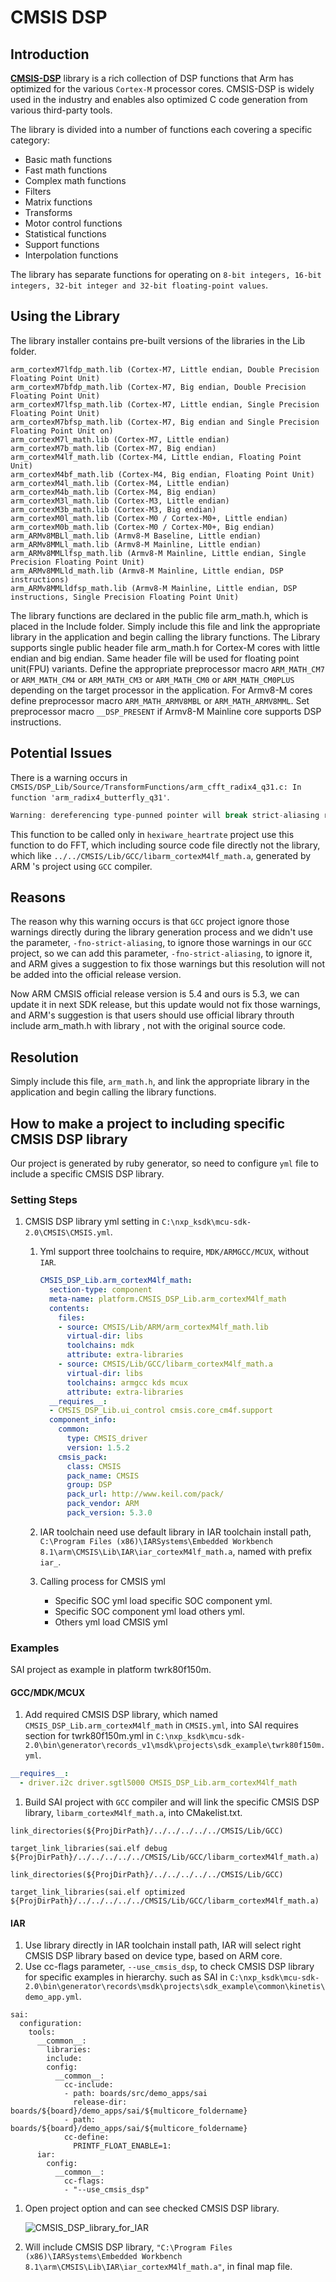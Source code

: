 # CMSIS DSP

## Introduction

[**CMSIS-DSP**](https://github.com/ARM-software/CMSIS_5/tree/5.4.0/CMSIS/DSP/Source) library is a rich collection of DSP functions that Arm has optimized for the various `Cortex-M` processor cores. CMSIS-DSP is widely used in the industry and enables also optimized C code generation from various third-party tools.

The library is divided into a number of functions each covering a specific category:

* Basic math functions
* Fast math functions
* Complex math functions
* Filters
* Matrix functions
* Transforms
* Motor control functions
* Statistical functions
* Support functions
* Interpolation functions

The library has separate functions for operating on `8-bit integers, 16-bit integers, 32-bit integer and 32-bit floating-point values`.

## Using the Library

The library installer contains pre-built versions of the libraries in the Lib folder.

```text
arm_cortexM7lfdp_math.lib (Cortex-M7, Little endian, Double Precision Floating Point Unit) 
arm_cortexM7bfdp_math.lib (Cortex-M7, Big endian, Double Precision Floating Point Unit) 
arm_cortexM7lfsp_math.lib (Cortex-M7, Little endian, Single Precision Floating Point Unit) 
arm_cortexM7bfsp_math.lib (Cortex-M7, Big endian and Single Precision Floating Point Unit on) 
arm_cortexM7l_math.lib (Cortex-M7, Little endian) 
arm_cortexM7b_math.lib (Cortex-M7, Big endian) 
arm_cortexM4lf_math.lib (Cortex-M4, Little endian, Floating Point Unit) 
arm_cortexM4bf_math.lib (Cortex-M4, Big endian, Floating Point Unit) 
arm_cortexM4l_math.lib (Cortex-M4, Little endian) 
arm_cortexM4b_math.lib (Cortex-M4, Big endian) 
arm_cortexM3l_math.lib (Cortex-M3, Little endian) 
arm_cortexM3b_math.lib (Cortex-M3, Big endian) 
arm_cortexM0l_math.lib (Cortex-M0 / Cortex-M0+, Little endian) 
arm_cortexM0b_math.lib (Cortex-M0 / Cortex-M0+, Big endian) 
arm_ARMv8MBLl_math.lib (Armv8-M Baseline, Little endian) 
arm_ARMv8MMLl_math.lib (Armv8-M Mainline, Little endian) 
arm_ARMv8MMLlfsp_math.lib (Armv8-M Mainline, Little endian, Single Precision Floating Point Unit) 
arm_ARMv8MMLld_math.lib (Armv8-M Mainline, Little endian, DSP instructions) 
arm_ARMv8MMLldfsp_math.lib (Armv8-M Mainline, Little endian, DSP instructions, Single Precision Floating Point Unit)
```

The library functions are declared in the public file arm\_math.h, which is placed in the Include folder. Simply include this file and link the appropriate library in the application and begin calling the library functions. The Library supports single public header file arm\_math.h for Cortex-M cores with little endian and big endian. Same header file will be used for floating point unit\(FPU\) variants. Define the appropriate preprocessor macro `ARM_MATH_CM7` or `ARM_MATH_CM4` or `ARM_MATH_CM3` or `ARM_MATH_CM0` or `ARM_MATH_CM0PLUS` depending on the target processor in the application. For Armv8-M cores define preprocessor macro `ARM_MATH_ARMV8MBL` or `ARM_MATH_ARMV8MML`. Set preprocessor macro `__DSP_PRESENT` if Armv8-M Mainline core supports DSP instructions.

## Potential Issues

There is a warning occurs in `CMSIS/DSP_Lib/Source/TransformFunctions/arm_cfft_radix4_q31.c: In function 'arm_radix4_butterfly_q31'`.

```c
Warning: dereferencing type-punned pointer will break strict-aliasing rules [-Wstrict-aliasing] xaya = *_SIMD64(ptr1)+;
```

This function to be called only in `hexiware_heartrate` project use this function to do FFT, which including source code file directly not the library, which like `../../CMSIS/Lib/GCC/libarm_cortexM4lf_math.a`, generated by ARM 's project using `GCC` compiler.

## Reasons

The reason why this warning occurs is that `GCC` project ignore those warnings directly during the library generation process and we didn't use the parameter, `-fno-strict-aliasing`, to ignore those warnings in our `GCC` project, so we can add this parameter, `-fno-strict-aliasing`, to ignore it, and ARM gives a suggestion to fix those warnings but this resolution will not be added into the official release version.

Now ARM CMSIS official release version is 5.4 and ours is 5.3, we can update it in next SDK release, but this update would not fix those warnings, and ARM's suggestion is that users should use official library throuth include arm\_math.h with library , not with the original source code.

## Resolution

Simply include this file, `arm_math.h`, and link the appropriate library in the application and begin calling the library functions.

## How to make a project to including specific CMSIS DSP library

Our project is generated by ruby generator, so need to configure `yml` file to include a specific CMSIS DSP library.

### Setting Steps

1. CMSIS DSP library yml setting in `C:\nxp_ksdk\mcu-sdk-2.0\CMSIS\CMSIS.yml`.
   1. Yml support three toolchains to require, `MDK/ARMGCC/MCUX`, without `IAR`.

      ```yaml
      CMSIS_DSP_Lib.arm_cortexM4lf_math:
        section-type: component
        meta-name: platform.CMSIS_DSP_Lib.arm_cortexM4lf_math
        contents:
          files:
          - source: CMSIS/Lib/ARM/arm_cortexM4lf_math.lib
            virtual-dir: libs
            toolchains: mdk
            attribute: extra-libraries
          - source: CMSIS/Lib/GCC/libarm_cortexM4lf_math.a
            virtual-dir: libs
            toolchains: armgcc kds mcux
            attribute: extra-libraries
        __requires__:
        - CMSIS_DSP_Lib.ui_control cmsis.core_cm4f.support
        component_info:
          common:
            type: CMSIS_driver
            version: 1.5.2
          cmsis_pack:
            class: CMSIS
            pack_name: CMSIS
            group: DSP
            pack_url: http://www.keil.com/pack/
            pack_vendor: ARM
            pack_version: 5.3.0
      ```

   2. IAR toolchain need use default library in IAR toolchain install path, `C:\Program Files (x86)\IARSystems\Embedded Workbench 8.1\arm\CMSIS\Lib\IAR\iar_cortexM4lf_math.a`, named with prefix `iar_`.
   3. Calling process for CMSIS yml
      * Specific SOC yml load specific SOC component yml. 
      * Specific SOC component yml load others yml. 
      * Others yml load CMSIS yml

### Examples

SAI project as example in platform twrk80f150m.

#### GCC/MDK/MCUX

1. Add required CMSIS DSP library, which named `CMSIS_DSP_Lib.arm_cortexM4lf_math` in `CMSIS.yml`, into SAI requires section for twrk80f150m.yml in `C:\nxp_ksdk\mcu-sdk-2.0\bin\generator\records_v1\msdk\projects\sdk_example\twrk80f150m.yml`.

```yaml
__requires__: 
  - driver.i2c driver.sgtl5000 CMSIS_DSP_Lib.arm_cortexM4lf_math
```

1. Build SAI project with `GCC` compiler and will link the specific CMSIS DSP library, `libarm_cortexM4lf_math.a`, into CMakelist.txt.

```text
link_directories(${ProjDirPath}/../../../../../CMSIS/Lib/GCC) 

target_link_libraries(sai.elf debug ${ProjDirPath}/../../../../../CMSIS/Lib/GCC/libarm_cortexM4lf_math.a) 

link_directories(${ProjDirPath}/../../../../../CMSIS/Lib/GCC) 

target_link_libraries(sai.elf optimized ${ProjDirPath}/../../../../../CMSIS/Lib/GCC/libarm_cortexM4lf_math.a)
```

#### IAR

1. Use library directly in IAR toolchain install path, IAR will select right CMSIS DSP library based on device type, based on ARM core.
2. Use cc-flags parameter, `--use_cmsis_dsp`, to check CMSIS DSP library for specific examples in hierarchy. such as SAI in `C:\nxp_ksdk\mcu-sdk-2.0\bin\generator\records\msdk\projects\sdk_example\common\kinetis\demo_app.yml`.

```text
sai: 
  configuration: 
    tools: 
      __common__: 
        libraries: 
        include: 
        config: 
          __common__: 
            cc-include: 
            - path: boards/src/demo_apps/sai 
              release-dir: boards/${board}/demo_apps/sai/${multicore_foldername} 
            - path: boards/${board}/demo_apps/sai/${multicore_foldername} 
            cc-define: 
              PRINTF_FLOAT_ENABLE=1: 
      iar: 
        config: 
          __common__: 
            cc-flags: 
            - "--use_cmsis_dsp"
```

1. Open project option and can see checked CMSIS DSP library.

   ![CMSIS\_DSP\_library\_for\_IAR](../.gitbook/assets/cmsis_dsp_library_for_iar.png)

2. Will include CMSIS DSP library, `"C:\Program Files (x86)\IARSystems\Embedded Workbench 8.1\arm\CMSIS\Lib\IAR\iar_cortexM4lf_math.a"`, in final map file.

